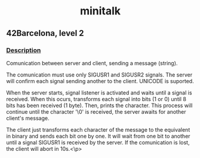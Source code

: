 <h1 align="center">minitalk</h1>
<h2>42Barcelona, level 2</h2>
<h3><u>Description</u></h3>
<p>Comunication between server and client, sending a message (string).</p>
<p>The comunication must use only SIGUSR1 and SIGUSR2 signals. The server will confirm each signal sending another to the client. UNICODE is suported.</p>
<p>When the server starts, signal listener is activated and waits until a signal is received. When this ocurs, transforms each signal into bits (1 or 0) until 8 bits has been received (1 byte). Then, prints the character. This process will continue until the character '\0' is received, the server awaits for another client's message.</p>
<p>The client just transforms each character of the message to the equivalent in binary and sends each bit one by one. It will wait from one bit to another until a signal SIGUSR1 is received by the server. If the comunication is lost, the client will abort in 10s.<\p>
